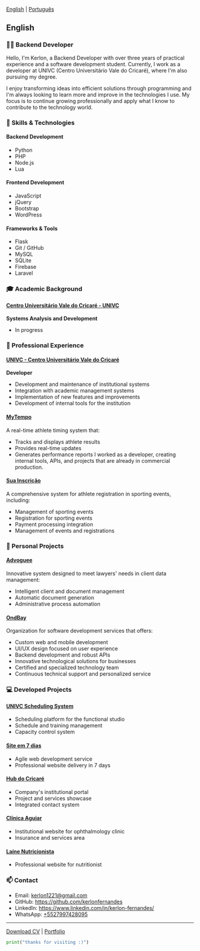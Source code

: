 [English](./?lang=en) | [Português](./?lang=pt)

<a name="english"></a>
## English

### 👨‍💻 Backend Developer

Hello, I'm Kerlon, a Backend Developer with over three years of practical experience and a software development student. Currently, I work as a developer at UNIVC (Centro Universitário Vale do Cricaré), where I'm also pursuing my degree.

I enjoy transforming ideas into efficient solutions through programming and I'm always looking to learn more and improve in the technologies I use. My focus is to continue growing professionally and apply what I know to contribute to the technology world.

### 🚀 Skills & Technologies

#### Backend Development
- Python
- PHP
- Node.js
- Lua

#### Frontend Development
- JavaScript
- jQuery
- Bootstrap
- WordPress

#### Frameworks & Tools
- Flask
- Git / GitHub
- MySQL
- SQLite
- Firebase
- Laravel

### 🎓 Academic Background

#### <a href="https://univc.com.br" target="_blank">Centro Universitário Vale do Cricaré - UNIVC</a>
**Systems Analysis and Development**
- In progress

### 💼 Professional Experience

#### <a href="https://univc.com.br" target="_blank">UNIVC - Centro Universitário Vale do Cricaré</a>
**Developer**
- Development and maintenance of institutional systems
- Integration with academic management systems
- Implementation of new features and improvements
- Development of internal tools for the institution

#### <a href="https://mytempo.esp.br" target="_blank">MyTempo</a>
A real-time athlete timing system that:
- Tracks and displays athlete results
- Provides real-time updates
- Generates performance reports
I worked as a developer, creating internal tools, APIs, and projects that are already in commercial production.

#### <a href="https://suainscricao.com" target="_blank">Sua Inscrição</a>
A comprehensive system for athlete registration in sporting events, including:
- Management of sporting events
- Registration for sporting events
- Payment processing integration
- Management of events and registrations

### 🚀 Personal Projects

#### <a href="https://advoguee.com" target="_blank">Advoguee</a>
Innovative system designed to meet lawyers' needs in client data management:
- Intelligent client and document management
- Automatic document generation
- Administrative process automation

#### <a href="https://ondbay.com" target="_blank">OndBay</a>
Organization for software development services that offers:
- Custom web and mobile development
- UI/UX design focused on user experience
- Backend development and robust APIs
- Innovative technological solutions for businesses
- Certified and specialized technology team
- Continuous technical support and personalized service

### 💻 Developed Projects

#### <a href="https://agendamento.hubdocricare.com.br" target="_blank">UNIVC Scheduling System</a>
- Scheduling platform for the functional studio
- Schedule and training management
- Capacity control system

#### <a href="https://siteem7.hubdocricare.com.br" target="_blank">Site em 7 dias</a>
- Agile web development service
- Professional website delivery in 7 days

#### <a href="https://hubdocricare.com.br" target="_blank">Hub do Cricaré</a>
- Company's institutional portal
- Project and services showcase
- Integrated contact system

#### <a href="https://aguiar.hubdocricare.com.br" target="_blank">Clínica Aguiar</a>
- Institutional website for ophthalmology clinic
- Insurance and services area

#### <a href="https://lainenutri.com.br" target="_blank">Laíne Nutricionista</a>
- Professional website for nutritionist

### 📫 Contact
- Email: <a href="mailto:kerlon1221@gmail.com">kerlon1221@gmail.com</a>
- GitHub: <a href="https://github.com/kerlonfernandes" target="_blank">https://github.com/kerlonfernandes</a>
- LinkedIn: <a href="https://www.linkedin.com/in/kerlon-fernandes/" target="_blank">https://www.linkedin.com/in/kerlon-fernandes/</a>
- WhatsApp: <a href="wa.me/+5527997428095" target="_blank">+5527997428095</a>

---

[Download CV](https://kerlon.com.br/assets/resumes/resume_en-us.pdf) | <a href="https://kerlon.com.br/portifolio" target="_blank">Portfolio</a>

```python
print("thanks for visiting :)")
```
